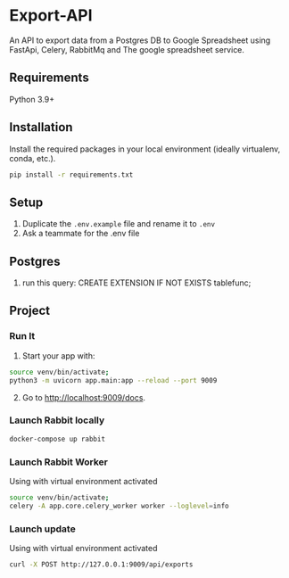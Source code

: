 # Export-API
An API to export data from a Postgres DB to Google Spreadsheet using FastApi, 
Celery, RabbitMq and The google spreadsheet service.

## Requirements

Python 3.9+

## Installation
Install the required packages in your local environment (ideally virtualenv, conda, etc.).

```sh
pip install -r requirements.txt
```

## Setup
1. Duplicate the `.env.example` file and rename it to `.env`
2. Ask a teammate for the .env file

## Postgres
1. run this query: 
CREATE EXTENSION IF NOT EXISTS tablefunc;


## Project


### Run It

1. Start your app with:

```sh
source venv/bin/activate;
python3 -m uvicorn app.main:app --reload --port 9009
```

2. Go to [http://localhost:9009/docs](http://localhost:8000/docs).

### Launch Rabbit locally
```sh
docker-compose up rabbit
```


### Launch Rabbit Worker 
Using with virtual environment activated
```sh
source venv/bin/activate;
celery -A app.core.celery_worker worker --loglevel=info
```

### Launch update 
Using with virtual environment activated
```sh
curl -X POST http://127.0.0.1:9009/api/exports
```


